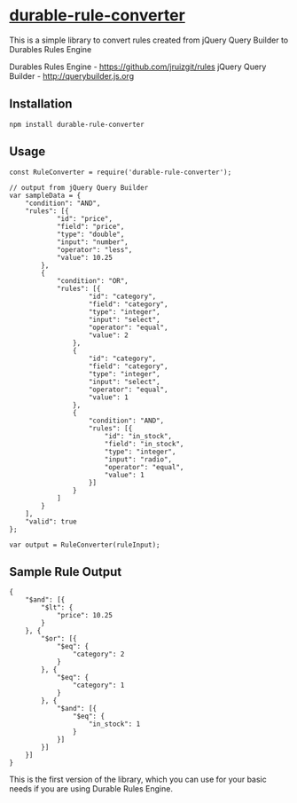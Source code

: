 # [durable-rule-converter](https://github.com/aravindnc/durable-rule-converter)

This is a simple library to convert rules created from jQuery Query Builder to Durables Rules Engine

Durables Rules Engine - https://github.com/jruizgit/rules
jQuery Query Builder - http://querybuilder.js.org

## Installation

  `npm install durable-rule-converter`

## Usage

    const RuleConverter = require('durable-rule-converter');

    // output from jQuery Query Builder
    var sampleData = {
        "condition": "AND",
        "rules": [{
                "id": "price",
                "field": "price",
                "type": "double",
                "input": "number",
                "operator": "less",
                "value": 10.25
            },
            {
                "condition": "OR",
                "rules": [{
                        "id": "category",
                        "field": "category",
                        "type": "integer",
                        "input": "select",
                        "operator": "equal",
                        "value": 2
                    },
                    {
                        "id": "category",
                        "field": "category",
                        "type": "integer",
                        "input": "select",
                        "operator": "equal",
                        "value": 1
                    },
                    {
                        "condition": "AND",
                        "rules": [{
                            "id": "in_stock",
                            "field": "in_stock",
                            "type": "integer",
                            "input": "radio",
                            "operator": "equal",
                            "value": 1
                        }]
                    }
                ]
            }
        ],
        "valid": true
    };

    var output = RuleConverter(ruleInput);

## Sample Rule Output

    {
        "$and": [{
            "$lt": {
                "price": 10.25
            }
        }, {
            "$or": [{
                "$eq": {
                    "category": 2
                }
            }, {
                "$eq": {
                    "category": 1
                }
            }, {
                "$and": [{
                    "$eq": {
                        "in_stock": 1
                    }
                }]
            }]
        }]
    }

This is the first version of the library, which you can use for your basic needs if you are using Durable Rules Engine.